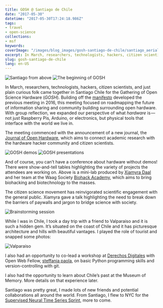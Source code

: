 ```yaml
---
title: GOSH @ Santiago de Chile
date: "2017-05-30"
datetime: "2017-05-30T17:24:18.986Z"
tags:
- travel
- open-science
collections:
- msf
keywords:
coverImage: "/images/blog_images/gosh-santiago-de-chile/santiago_aerial.jpeg"
excerpt: In March, researchers, technologists, hackers, citizen scientists, and just plain curious folk came together in Santiago Chile for the…
slug: gosh-santiago-de-chile
lang: en-US
---
```


![Santiago from above](/images/blog_images/gosh-santiago-de-chile/santiago_aerial.jpeg)
![The beginning of GOSH](/images/blog_images/gosh-santiago-de-chile/gosh_opening.jpeg)

In March, researchers, technologists, hackers, citizen scientists, and just plain curious folk came together in Santiago Chile for the Gathering of Open Science Hardware (_GOSH_). Building off the [manifesto](http://openhardware.science/gosh-manifesto/) developed the previous meeting in 2016, this meeting focused on roadmapping the future of information sharing and community building surrounding open hardware. With group reflection, we expanded our perspective of what _hardware_ is — not just Raspberry Pis, Arduino, or electronics, but physical tools that interface with the world we live in.

The meeting commenced with the announcement of a new journal, the [Journal of Open Hardware](http://openhardware.metajnl.com/), which aims to connect academic research with the hardware hacker community and citizen scientists.

![GOSH demos](/images/blog_images/gosh-santiago-de-chile/gosh_demos.jpeg)
![GOSH presentations](/images/blog_images/gosh-santiago-de-chile/presentation.jpeg)


And of course, you can’t have a conference about hardware without demos! There were show-and-tell tables highlighting the variety of projects the attendees are working on. Above is a mini-lab produced by [Xiamyra Daal](https://twitter.com/XiamyraDaal) and her team at the Waag Society [Biohack Academy](http://biohackacademy.github.io/), which aims to bring biohacking and biotechnology to the masses.

The citizen science movement has reinvigorated scientific engagement with the general public. Xiamyra gave a talk highlighting the need to break down the barriers of paywalls and jargon to bridge science with society.

![Brainstorming session](/images/blog_images/gosh-santiago-de-chile/brainstorming_session.jpeg)

While I was in Chile, I took a day trip with a friend to Valparaiso and it is such a hidden gem. It’s situated on the coast of Chile and it has picturesque architecture and hills with beautiful vantages. I played the role of tourist and snapped some photos:

![Valparaiso](/images/blog_images/gosh-santiago-de-chile/valparaiso.jpeg)

I also had an opportunity to co-lead a workshop at [Derechos Digitales](https://twitter.com/derechosdigital) with Open Web Fellow, [steffania paola](https://medium.com/u/c8523b655eb3), on basic Python programming skills and version-controlling with git.

I also had the opportunity to learn about Chile’s past at the Museum of Memory. More details on that experience later.

Santiago was pretty great, I made lots of new friends and potential collaborations all around the world. From Santiago, I flew to NYC for the [Supervised Neural Time Series Sprint](https://kingjr.github.io/supervised_time_series/), more to come.
